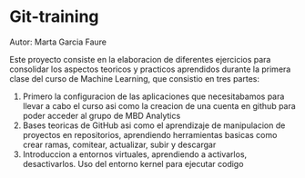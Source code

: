 # Git-training
Autor: Marta Garcia Faure

Este proyecto consiste en la elaboracion de diferentes ejercicios para consolidar los aspectos teoricos y practicos aprendidos durante la primera clase del curso de Machine Learning, que consistio en tres partes:

1. Primero la configuracion de las aplicaciones que necesitabamos para llevar a cabo el curso asi como la creacion de una cuenta en github para poder acceder al grupo de MBD Analytics
2. Bases teoricas de GitHub asi como el aprendizaje de manipulacion de proyectos en repositorios, aprendiendo herramientas basicas como crear ramas, comitear, actualizar, subir y descargar
3. Introduccion a entornos virtuales, aprendiendo a activarlos, desactivarlos. Uso del entorno kernel para ejecutar codigo 
